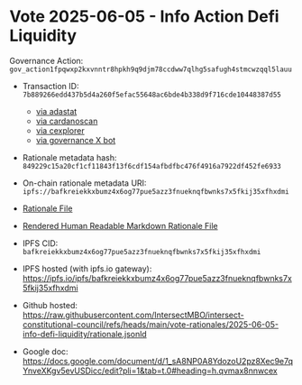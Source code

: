 
# Vote 2025-06-05 - Info Action Defi Liquidity

Governance Action: `gov_action1fpqwxp2kxvnntr8hpkh9q9djm78ccdww7qlhg5safugh4stmcwzqql5lauu`

- Transaction ID: `7b889266edd437b5d4a260f5efac55648ac6bde4b338d9f716cde10448387d55`
  - [via adastat](https://adastat.net/transactions/bb4eb91eb91a94209b90d738130233848beef068d318a2ce620be0c125b42955)
  - [via cardanoscan](https://cardanoscan.io/vote/bb4eb91eb91a94209b90d738130233848beef068d318a2ce620be0c125b42955)
  - [via cexplorer](https://cexplorer.io/tx/bb4eb91eb91a94209b90d738130233848beef068d318a2ce620be0c125b42955/governance#data)
  - [via governance X bot](https://x.com/GovActions/status/)

- Rationale metadata hash: `849229c15a20cf1cf11843f13f6cdf154afbdfbc476f4916a7922df452fe6933`
- On-chain rationale metadata URI: `ipfs://bafkreiekkxbumz4x6og77pue5azz3fnueknqfbwnks7x5fkij35xfhxdmi`

- [Rationale File](./rationale.jsonld)
- [Rendered Human Readable Markdown Rationale File](./rationale.jsonld.md)

- IPFS CID: `bafkreiekkxbumz4x6og77pue5azz3fnueknqfbwnks7x5fkij35xfhxdmi`
- IPFS hosted (with ipfs.io gateway): <https://ipfs.io/ipfs/bafkreiekkxbumz4x6og77pue5azz3fnueknqfbwnks7x5fkij35xfhxdmi>

- Github hosted: <https://raw.githubusercontent.com/IntersectMBO/intersect-constitutional-council/refs/heads/main/vote-rationales/2025-06-05-info-defi-liquidity/rationale.jsonld>
- Google doc: <https://docs.google.com/document/d/1_sA8NP0A8YdozoU2pz8Xec9e7qYnveXKgv5evUSDicc/edit?pli=1&tab=t.0#heading=h.qvmax8nnwcex>

